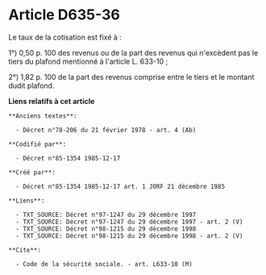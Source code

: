 # Article D635-36

Le taux de la cotisation est fixé à : 

1°) 0,50 p. 100 des revenus ou de la part des revenus qui n'excèdent pas le tiers du plafond mentionné à l'article  L.
633-10 ; 

2°) 1,82 p. 100 de la part des revenus comprise entre le tiers et le montant dudit plafond.

**Liens relatifs à cet article**

	**Anciens textes**:

	  - Décret n°78-206 du 21 février 1978 - art. 4 (Ab)

	**Codifié par**:

	  - Décret n°85-1354 1985-12-17

	**Créé par**:

	  - Décret n°85-1354 1985-12-17 art. 1 JORF 21 décembre 1985

	**Liens**:

	  - TXT_SOURCE: Décret n°97-1247 du 29 décembre 1997
	  - TXT_SOURCE: Décret n°97-1247 du 29 décembre 1997 - art. 2 (V)
	  - TXT_SOURCE: Décret n°98-1215 du 29 décembre 1998
	  - TXT_SOURCE: Décret n°98-1215 du 29 décembre 1998 - art. 2 (V)

	**Cite**:

	  - Code de la sécurité sociale. - art. L633-10 (M)
